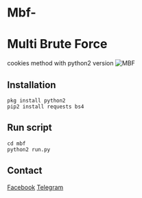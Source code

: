 # Mbf-
# Multi Brute Force

cookies method with python2 version
![MBF](https://github.com/dz-id/mbf/blob/master/screenshot/mbf.jpg)

## Installation
```
pkg install python2
pip2 install requests bs4
```

## Run script
```
cd mbf
python2 run.py
```

## Contact
[Facebook](https://www.facebook.com/covid.corona.1920)
[Telegram](https://t.me/unikers)
